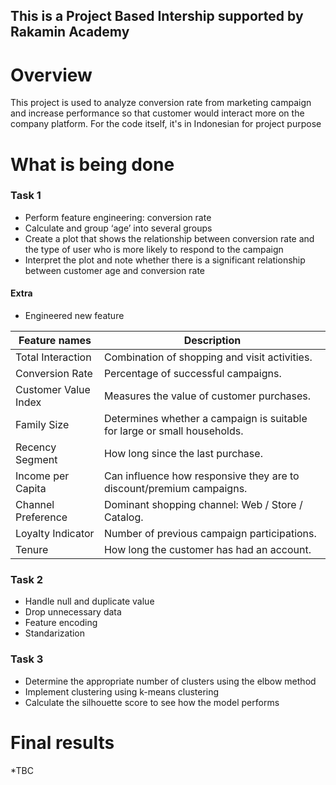 ## **This is a Project Based Intership supported by Rakamin Academy**

# Overview
This project is used to analyze conversion rate from marketing campaign and increase performance so that customer would interact more on the company platform. For the code itself, it's in Indonesian for project purpose

# What is being done
### Task 1
- Perform feature engineering: conversion rate
- Calculate and group ‘age’ into several groups
- Create a plot that shows the relationship between conversion rate and the type of user who is more likely to respond to the campaign
- Interpret the plot and note whether there is a significant relationship between customer age and conversion rate

#### Extra
- Engineered new feature

|Feature names|Description|
|-------------|-----------|
|Total Interaction      |Combination of shopping and visit activities.|
|Conversion Rate        |Percentage of successful campaigns.|
|Customer Value Index   |Measures the value of customer purchases.|
|Family Size            |Determines whether a campaign is suitable for large or small households.|
|Recency Segment        |How long since the last purchase.|
|Income per Capita      |Can influence how responsive they are to discount/premium campaigns.|
|Channel Preference     |Dominant shopping channel: Web / Store / Catalog.|
|Loyalty Indicator      |Number of previous campaign participations.|
|Tenure                 |How long the customer has had an account.|

### Task 2
- Handle null and duplicate value
- Drop unnecessary data
- Feature encoding
- Standarization

### Task 3
- Determine the appropriate number of clusters using the elbow method
- Implement clustering using k-means clustering
- Calculate the silhouette score to see how the model performs

# Final results
*TBC
